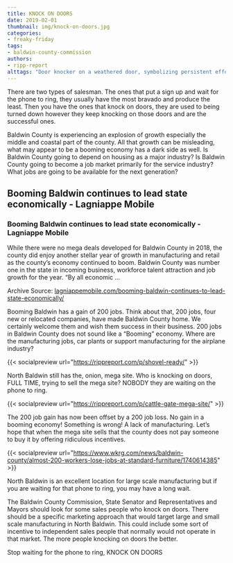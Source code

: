 ```yaml
---
title: KNOCK ON DOORS
date: 2019-02-01
thumbnail: img/knock-on-doors.jpg
categories:
- freaky-friday
tags:
- baldwin-county-commission
authors:
- ripp-report
alttags: "Door knocker on a weathered door, symbolizing persistent effort needed for success despite potential rejection"
---
```

There are two types of salesman. The ones that put a sign up and wait for the phone to ring, they usually have the most bravado and produce the least. Then you have the ones that knock on doors, they are used to being turned down however they keep knocking on those doors and are the successful ones.

Baldwin County is experiencing an explosion of growth especially the middle and coastal part of the county. All that growth can be misleading, what may appear to be a booming economy has a dark side as well. Is Baldwin County going to depend on housing as a major industry? Is Baldwin County going to become a job market primarily for the service industry? What jobs are going to be available for the next generation?

<div class="link-preview">

## Booming Baldwin continues to lead state economically - Lagniappe Mobile

### Booming Baldwin continues to lead state economically - Lagniappe Mobile

While there were no mega deals developed for Baldwin County in 2018, the county did enjoy another stellar year of growth in manufacturing and retail as the county’s economy continued to boom. Baldwin County was number one in the state in incoming business, workforce talent attraction and job growth for the year. “By all economic …

Archive Source: [lagniappemobile.com/booming-baldwin-continues-to-lead-state-economically/](https://web.archive.org/web/20190103135643/https://lagniappemobile.com/booming-baldwin-continues-to-lead-state-economically/)

Booming Baldwin has a gain of 200 jobs. Think about that, 200 jobs, four new or relocated companies, have made Baldwin County home. We certainly welcome them and wish them success in their business. 200 jobs in Baldwin County does not sound like a “Booming” economy. Where are the manufacturing jobs, car plants or support manufacturing for the airplane industry?

{{< socialpreview url="https://rippreport.com/p/shovel-ready/" >}}

North Baldwin still has the, onion, mega site. Who is knocking on doors, FULL TIME, trying to sell the mega site? NOBODY they are waiting on the phone to ring.

{{< socialpreview url="https://rippreport.com/p/cattle-gate-mega-site/" >}}


The 200 job gain has now been offset by a 200 job loss. No gain in a booming economy! Something is wrong! A lack of manufacturing. Let’s hope that when the mega site sells that the county does not pay someone to buy it by offering ridiculous incentives.

{{< socialpreview url="https://www.wkrg.com/news/baldwin-county/almost-200-workers-lose-jobs-at-standard-furniture/1740614385" >}}

North Baldwin is an excellent location for large scale manufacturing but if you are waiting for that phone to ring, you may have a long wait.

The Baldwin County Commission, State Senator and Representatives and Mayors should look for some sales people who knock on doors. There should be a specific marketing approach that would target large and small scale manufacturing in North Baldwin. This could include some sort of incentive to independent sales people that normally would not operate in that market. The more people knocking on doors the better.

Stop waiting for the phone to ring, KNOCK ON DOORS
